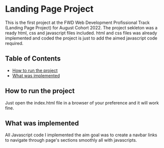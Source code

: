 # Landing Page Project
This is the first project at the FWD Web Development Profissional Track (Landing Page Project) for August Cohort 2022. The project sekleton was a ready html, css and javascript files included. html and css files was already implemented and coded the project is just to add the aimed javascript code required.

## Table of Contents

* [How to run the project](#how_to_run_the_project)
* [What was implemented](#what_was_implemented)

## How to run the project
Just open the index.html file in a browser of your preference and it will work fine.

## What was implemented
All Javascript code I implemented the aim goal was to create a navbar links to navigate through page's sections smoothly all with javascripts.
